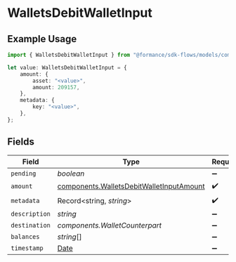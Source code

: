 # WalletsDebitWalletInput

## Example Usage

```typescript
import { WalletsDebitWalletInput } from "@formance/sdk-flows/models/components";

let value: WalletsDebitWalletInput = {
    amount: {
        asset: "<value>",
        amount: 209157,
    },
    metadata: {
        key: "<value>",
    },
};
```

## Fields

| Field                                                                                                | Type                                                                                                 | Required                                                                                             | Description                                                                                          |
| ---------------------------------------------------------------------------------------------------- | ---------------------------------------------------------------------------------------------------- | ---------------------------------------------------------------------------------------------------- | ---------------------------------------------------------------------------------------------------- |
| `pending`                                                                                            | *boolean*                                                                                            | :heavy_minus_sign:                                                                                   | N/A                                                                                                  |
| `amount`                                                                                             | [components.WalletsDebitWalletInputAmount](../../models/components/walletsdebitwalletinputamount.md) | :heavy_check_mark:                                                                                   | N/A                                                                                                  |
| `metadata`                                                                                           | Record<string, *string*>                                                                             | :heavy_check_mark:                                                                                   | N/A                                                                                                  |
| `description`                                                                                        | *string*                                                                                             | :heavy_minus_sign:                                                                                   | N/A                                                                                                  |
| `destination`                                                                                        | *components.WalletCounterpart*                                                                       | :heavy_minus_sign:                                                                                   | N/A                                                                                                  |
| `balances`                                                                                           | *string*[]                                                                                           | :heavy_minus_sign:                                                                                   | N/A                                                                                                  |
| `timestamp`                                                                                          | [Date](https://developer.mozilla.org/en-US/docs/Web/JavaScript/Reference/Global_Objects/Date)        | :heavy_minus_sign:                                                                                   | N/A                                                                                                  |